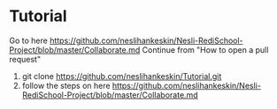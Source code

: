 # Tutorial
Go to here https://github.com/neslihankeskin/Nesli-RediSchool-Project/blob/master/Collaborate.md
Continue from "How to open a pull request"
1. git clone https://github.com/neslihankeskin/Tutorial.git
2. follow the steps on here https://github.com/neslihankeskin/Nesli-RediSchool-Project/blob/master/Collaborate.md
